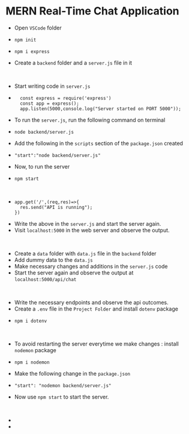 # MERN Real-Time Chat Application

* Open `VSCode` folder
*     npm init
*     npm i express
* Create a `backend` folder and a `server.js` file in it
<br>

* Start writing code in `server.js`
* ```
    const express = require('express')
    const app = express();
    app.listen(5000,console.log("Server started on PORT 5000"));
  ```
* To run the `server.js`, run the following command on terminal
*     node backend/server.js
* Add the following in the `scripts` section of the `package.json` created
*     "start":"node backend/server.js"
* Now, to run the server
*     npm start
<br>

* ```
  app.get('/',(req,res)=>{
    res.send("API is running");
  })
  ```
* Write the above in the `server.js` and start the server again.
* Visit `localhost:5000` in the web server and observe the output.
<br>

* Create a `data` folder with `data.js` file in the `backend` folder
* Add dummy data to the `data.js`
* Make necessary changes and additions in the `server.js` code
* Start the server again and observe the output at `localhost:5000/api/chat`
<br>

* Write the necessary endpoints and observe the api outcomes.
* Create a `.env` file in the `Project Folder` and install `dotenv` package
*     npm i dotenv
<br>

* To avoid restarting the server everytime we make changes : install `nodemon` package
*     npm i nodemon
* Make the following change in the `package.json`
*     "start": "nodemon backend/server.js"
* Now use `npm start` to start the server.
<br>

*

*


